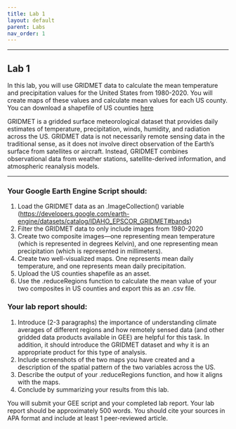 ```yaml
---
title: Lab 1
layout: default
parent: Labs
nav_order: 1
---
```


<style>
div.blue { background-color:#e0f0ff; padding: 10px 10px 3px 10px;}
</style>

------------------------------------------------------------------------
## Lab 1

In this lab, you will use GRIDMET data to calculate the mean temperature and precipitation values for the United States from 1980-2020. You will create maps of these values and calculate mean values for each US county. You can download a shapefile of US counties [here](https://drive.google.com/uc?export=download&id=1NUDtSHKRC9Lmgm9vx8wAtDRIIUA4ElGn)

GRIDMET is a gridded surface meteorological dataset that provides daily estimates of temperature, precipitation, winds, humidity, and radiation across the US. GRIDMET data is not necessarily remote sensing data in the traditional sense, as it does not involve direct observation of the Earth’s surface from satellites or aircraft. Instead, GRIDMET combines observational data from weather stations, satellite-derived information, and atmospheric reanalysis models.

------------------------------------------------------------------------
### Your Google Earth Engine Script should:
1.	Load the GRIDMET data as an .ImageCollection() variable (https://developers.google.com/earth-engine/datasets/catalog/IDAHO_EPSCOR_GRIDMET#bands)
2.	Filter the GRIDMET data to only include images from 1980-2020
3.	Create two composite images—one representing mean temperature (which is represented in degrees Kelvin), and one representing mean precipitation (which is represented in millimeters).
4.	Create two well-visualized maps. One represents mean daily temperature, and one represents mean daily precipitation.
5.	Upload the US counties shapefile as an asset. 
6.	Use the .reduceRegions function to calculate the mean value of your two composites in US counties and export this as an .csv file. 


### Your lab report should:
1.	Introduce (2-3 paragraphs) the importance of understanding climate averages of different regions and how remotely sensed data (and other gridded data products available in GEE) are helpful for this task.  In addition, it should introduce the GRIDMET dataset and why it is an appropriate product for this type of analysis. 
2.	Include screenshots of the two maps you have created and a description of the spatial pattern of the two variables across the US. 
3.	Describe the output of your .reduceRegions function, and how it aligns with the maps.
4.	Conclude by summarizing your results from this lab. 


You will submit your GEE script and your completed lab report. Your lab report should be approximately 500 words. You should cite your sources in APA format and include at least 1 peer-reviewed article. 


